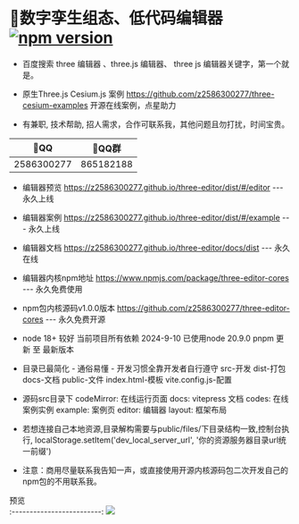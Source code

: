 # 🍃数字孪生组态、低代码编辑器 [![npm version](https://badge.fury.io/js/three-editor-cores.svg?type=Date)](https://www.npmjs.com/package/three-editor-cores) 

- 百度搜索 three 编辑器 、three.js 编辑器、 three js 编辑器关键字，第一个就是。

- 原生Three.js Cesium.js 案例 https://github.com/z2586300277/three-cesium-examples 开源在线案例，点星助力

- 有兼职, 技术帮助, 招人需求，合作可联系我，其他问题且勿打扰，时间宝贵。

 🐧QQ             |  🐧QQ群         
:-------------------------:|:-------------------------:
2586300277  |  865182188  

- 编辑器预览 https://z2586300277.github.io/three-editor/dist/#/editor --- 永久上线

- 编辑器案例 https://z2586300277.github.io/three-editor/dist/#/example --- 永久上线

- 编辑器文档 https://z2586300277.github.io/three-editor/docs/dist --- 永久在线

- 编辑器内核npm地址 https://www.npmjs.com/package/three-editor-cores --- 永久免费使用

- npm包内核源码v1.0.0版本 https://github.com/z2586300277/three-editor-cores --- 永久免费开源

- node 18+ 较好 当前项目所有依赖 2024-9-10 已使用node 20.9.0 pnpm 更新 至 最新版本

- 目录已最简化 - 通俗易懂 - 开发习惯全靠开发者自行遵守  src-开发 dist-打包 docs-文档 public-文件 index.html-模板 vite.config.js-配置

- 源码src目录下 codeMirror: 在线运行页面 docs: vitepress 文档  codes: 在线案例实例 example: 案例页 editor: 编辑器  layout: 框架布局

- 若想连接自己本地资源,目录解构需要与public/files/下目录结构一致,控制台执行, localStorage.setItem('dev_local_server_url', '你的资源服务器目录url统一前缀')

- 注意：商用尽量联系我告知一声，或直接使用开源内核源码包二次开发自己的npm包的不用联系我。

预览             
:-------------------------:
[![](https://z2586300277.github.io/three-editor/dist/home.png)](https://z2586300277.github.io/three-editor/dist)


